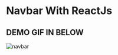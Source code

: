 # Navbar With ReactJs
## DEMO GIF IN BELOW
![navbar](https://user-images.githubusercontent.com/101246922/161070932-69b60dac-eaa4-4bc1-81d6-f0b9d179ba5f.gif)

